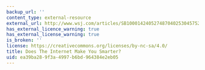 ```yaml
---
backup_url: ''
content_type: external-resource
external_url: http://www.wsj.com/articles/SB10001424052748704025304575284973472694334
has_external_licence_warning: true
has_external_license_warning: true
is_broken: ''
license: https://creativecommons.org/licenses/by-nc-sa/4.0/
title: Does The Internet Make You Smarter?
uid: ea39ba28-9f3a-4997-b6bd-964384e2eb05
---
```

